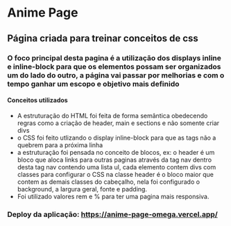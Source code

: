 # Anime Page
## Página criada para treinar conceitos de css
### O foco principal desta pagina é a utilização dos displays inline e inline-block para que os elementos possam ser organizados um do lado do outro, a página vai passar por melhorias e com o tempo ganhar um escopo e objetivo mais definido
#### Conceitos utilizados
* A estruturação do HTML foi feita de forma semântica obedecendo regras como a criação de header, main e sections e não somente criar divs
* o CSS foi feito utlizando o display inline-block para que as tags não a quebrem para a próxima linha
* a estruturação foi pensada no conceito de blocos, ex: o header é um bloco que aloca links para outras paginas através da tag nav dentro desta tag nav contendo uma lista ul, cada elemento contem divs com classes para configurar o CSS na classe header é o bloco maior que contem as demais classes do cabeçalho, nela foi configurado o background, a largura geral, fonte e padding.
* Foi utilizado valores rem e % para ter uma pagina mais responsiva.
### Deploy da aplicação: https://anime-page-omega.vercel.app/
